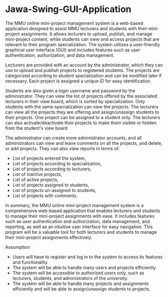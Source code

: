 # Jawa-Swing-GUI-Application

The MMU online mini-project management system is a web-based application designed to assist MMU
lecturers and students with their mini-project assignments. It allows lecturers to upload, publish, and
manage mini-project content, while students can view and access projects that are relevant to their
program specialization. The system utilizes a user-friendly graphical user interface (GUI) and includes
features such as user authentication, authorization, and data management.

Lecturers are provided with an account by the administrator, which they can use to upload and publish
projects to registered students. The projects are categorized according to student specialization and can
be modified later if necessary. Each project is assigned a unique ID for easy identification.

Students are also given a login username and password by the administrator. They can view the list of
projects offered by the associated lecturers in their view board, which is sorted by specialization. Only
students with the same specialization can view the projects. The lecturers can view all the projects they
are offering and assign/unassign students to their projects. One project can be assigned to a student
only. The lecturers can also activate/deactivate their projects to make them visible or hidden from the
student's view board.

The administrator can create more administrator accounts, and all administrators can view and leave
comments on all the projects, and delete, or add projects. They can also view reports in terms of:
- List of projects entered the system,
- List of projects according to specialization,
- List of projects according to lecturers,
- List of inactive projects,
- List of active projects,
- List of projects assigned to students,
- List of projects un-assigned to students,
- List of projects with comments.

In summary, the MMU online mini-project management system is a comprehensive web-based
application that enables lecturers and students to manage their mini-project assignments with ease. It
includes features such as user authentication and authorization, data management, and reporting, as
well as an intuitive user interface for easy navigation. This program will be a valuable tool for both
lecturers and students to manage their mini-project assignments effectively.

Assumption

- Users will have to register and log in to the system to access its features and functionality.
- The system will be able to handle many users and projects efficiently.
- The system will be accessible to authorized users only, such as lecturers, students, and administrators of the university.
- The system will be able to handle many projects and assignments efficiently and will be able to assign/unassign students to projects.
